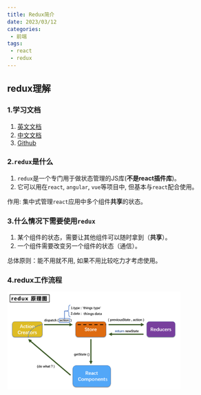 ```yaml
---
title: Redux简介
date: 2023/03/12
categories:
 - 前端
tags:
 - react
 - redux
---
```


##  redux理解
### 1.学习文档
1. [英文文档](https://redux.js.org/)
2. [中文文档](http://www.redux.org.cn/)
3. [Github](https://github.com/reactjs/redux)
### 2.`redux`是什么
1.	`redux`是一个专门用于做状态管理的JS库(**不是react插件库**)。
2.	它可以用在`react`, `angular`, `vue`等项目中, 但基本与`react`配合使用。

作用: 集中式管理`react`应用中多个组件**共享**的状态。
### 3.什么情况下需要使用`redux`

1.	某个组件的状态，需要让其他组件可以随时拿到（**共享**）。
2.	一个组件需要改变另一个组件的状态（通信）。

总体原则：能不用就不用, 如果不用比较吃力才考虑使用。
### 4.redux工作流程

<img src="./imgs/redux原理图.png" width="80%"/>
